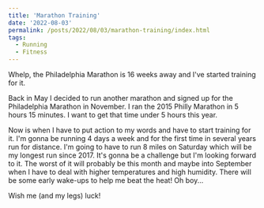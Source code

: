 ```yaml
---
title: 'Marathon Training'
date: '2022-08-03'
permalink: /posts/2022/08/03/marathon-training/index.html
tags:
  - Running
  - Fitness
---
```


Whelp, the Philadelphia Marathon is 16 weeks away and I've started training for it.
<!-- excerpt -->

Back in May I decided to run another marathon and signed up for the Philadelphia Marathon in November. I ran the 2015 Philly Marathon in 5 hours 15 minutes. I want to get that time under 5 hours this year.

Now is when I have to put action to my words and have to start training for it. I'm gonna be running 4 days a week and for the first time in several years run for distance. I'm going to have to run 8 miles on Saturday which will be my longest run since 2017. It's gonna be a challenge but I'm looking forward to it. The worst of it will probably be this month and maybe into September when I have to deal with higher temperatures and high humidity. There will be some early wake-ups to help me beat the heat! Oh boy...

Wish me (and my legs) luck!